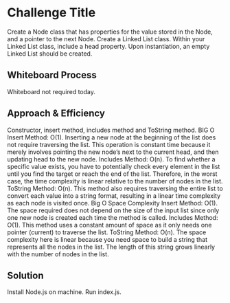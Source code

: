 # Challenge Title

Create a Node class that has properties for the value stored in the Node, and a pointer to the next Node.
Create a Linked List class. Within your Linked List class, include a head property. Upon instantiation, an empty Linked List should be created.

## Whiteboard Process

Whiteboard not required today.

## Approach & Efficiency

Constructor, insert method, includes method and ToString method.
BIG O
 Insert Method: O(1). Inserting a new node at the beginning of the list does not require traversing the list. This operation is constant time because it merely involves pointing the new node’s next to the current head, and then updating head to the new node.
 Includes Method: O(n). To find whether a specific value exists, you have to potentially check every element in the list until you find the target or reach the end of the list. Therefore, in the worst case, the time complexity is linear relative to the number of nodes in the list.
 ToString Method: O(n). This method also requires traversing the entire list to convert each value into a string format, resulting in a linear time complexity as each node is visited once.
 Big O Space Complexity
Insert Method: O(1). The space required does not depend on the size of the input list since only one new node is created each time the method is called.
Includes Method: O(1). This method uses a constant amount of space as it only needs one pointer (current) to traverse the list.
ToString Method: O(n). The space complexity here is linear because you need space to build a string that represents all the nodes in the list. The length of this string grows linearly with the number of nodes in the list.

## Solution

Install Node.js on machine.  Run index.js.
